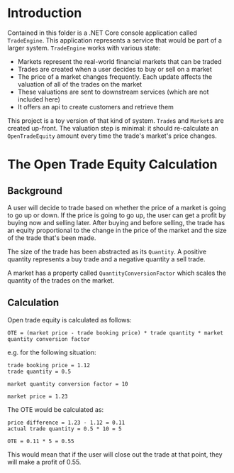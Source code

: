 
# Introduction

Contained in this folder is a .NET Core console application called `TradeEngine`. This application represents a service that would be part of a larger system. `TradeEngine` works with various state:

- Markets represent the real-world financial markets that can be traded
- Trades are created when a user decides to buy or sell on a market
- The price of a market changes frequently. Each update affects the valuation of all of the trades on the market
- These valuations are sent to downstream services (which are not included here)
- It offers an api to create customers and retrieve them

This project is a toy version of that kind of system. `Trade`s and `Market`s are created up-front. The valuation step is minimal: it should re-calculate an `OpenTradeEquity` amount every time the trade's market's price changes.

# The Open Trade Equity Calculation

## Background

A user will decide to trade based on whether the price of a market is going to go up or down. If the price is going to go up, the user can get a profit by buying now and selling later. After buying and before selling, the trade has an equity proportional to the change in the price of the market and the size of the trade that's been made.

The size of the trade has been abstracted as its `Quantity`. A positive quantity represents a buy trade and a negative quantity a sell trade.

A market has a property called `QuantityConversionFactor` which scales the quantity of the trades on the market. 

## Calculation

Open trade equity is calculated as follows:

`OTE = (market price - trade booking price) * trade quantity * market quantity conversion factor`

e.g. for the following situation:

```
trade booking price = 1.12
trade quantity = 0.5

market quantity conversion factor = 10

market price = 1.23
```

The OTE would be calculated as: 

```
price difference = 1.23 - 1.12 = 0.11
actual trade quantity = 0.5 * 10 = 5

OTE = 0.11 * 5 = 0.55
```

This would mean that if the user will close out the trade at that point, they will make a profit of 0.55.